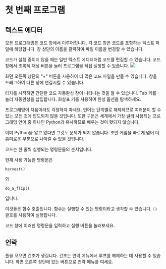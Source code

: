 # 첫 번째 프로그램
## 텍스트 에디터
모든 프로그래밍은 코드 창에서 이루어집니다. 각 코드 창은 코드를 포함하는 텍스트 파일에 해당합니다.
창 상단의 이름을 클릭하여 파일 이름을 변경할 수 있습니다.

코드가 실행 중이지 않을 때는 일반 텍스트 에디터처럼 코드를 편집할 수 있습니다.
코드 창에서 초록색 재생 버튼을 눌러 프로그램을 직접 실행할 수 있습니다.
![](PlayButton50)

화면 오른쪽 상단의 "+" 버튼을 사용하여 더 많은 코드 파일을 만들 수 있습니다.
창을 드래그하여 다른 창에 연결시킬 수 있습니다.

타자를 시작하면 간단한 코드 자동완성 창이 나타나는 것을 알 수 있습니다.
Tab 키를 눌러 자동완성을 삽입합니다.
화살표 키를 사용하여 완성 옵션을 탐색하세요.

프로그래밍이 처음이라도 걱정하지 마세요. 언어는 단계별로 해제되므로 여러분이 할 수 있는 모든 것에 압도되지 않을 것입니다.
또한 구문은 세계에서 가장 널리 사용되는 프로그래밍 언어 중 하나인 Python과 유사하므로 배우는 것이 헛되지 않습니다.

이미 Python을 알고 있다면 그것도 문제가 되지 않습니다. 초반 게임을 빠르게 넘어 더 흥미로운 부분으로 나아갈 수 있을 것입니다.

코드는 한 줄씩 실행되는 명령문들의 순서입니다.

현재 사용 가능한 명령문은

`harvest()`

와 

`do_a_flip()`

입니다.

이것들은 함수 호출입니다. 함수는 실행할 수 있는 명령이라고 생각할 수 있습니다. `()` 괄호를 사용하여 실행합니다.

코드 창에 이러한 명령문을 입력하고 실행 버튼을 눌러보세요.

## 언락
풀을 모으면 건초가 생깁니다. 건초는 언락 메뉴에서 루프를 해제하는 데 사용할 수 있습니다. 화면 오른쪽 상단에 있는 버튼으로 언락 메뉴를 여세요.